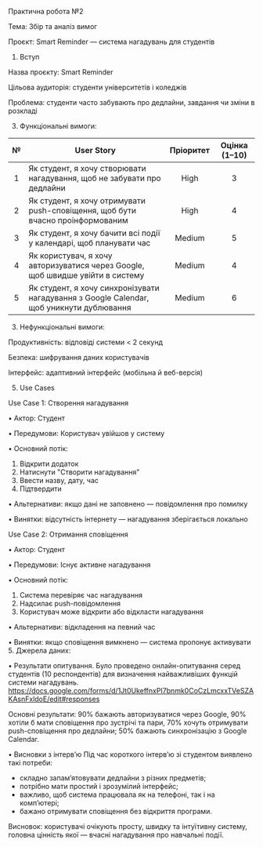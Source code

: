 Практична робота №2

Тема: Збір та аналіз вимог

Проєкт: Smart Reminder — система нагадувань для студентів

1. Вступ

Назва проєкту: Smart Reminder

Цільова аудиторія: студенти університетів і коледжів

Проблема: студенти часто забувають про дедлайни, завдання чи зміни в розкладі

3. Функціональні вимоги:

| № | User Story | Пріоритет | Оцінка (1–10) |
|:-:|-------------|:----------:|:-------------:|
| 1 | Як студент, я хочу створювати нагадування, щоб не забувати про дедлайни | High | 3 |
| 2 | Як студент, я хочу отримувати push-сповіщення, щоб бути вчасно проінформованим | High | 4 |
| 3 | Як студент, я хочу бачити всі події у календарі, щоб планувати час | Medium | 5 |
| 4 | Як користувач, я хочу авторизуватися через Google, щоб швидше увійти в систему | Medium | 4 |
| 5 | Як студент, я хочу синхронізувати нагадування з Google Calendar, щоб уникнути дублювання | Medium | 6 |

3. Нефункціональні вимоги:

Продуктивність: відповіді системи < 2 секунд

Безпека: шифрування даних користувачів

Інтерфейс: адаптивний інтерфейс (мобільна й веб-версія)

5. Use Cases

Use Case 1: Створення нагадування

•	Актор: Студент

•	Передумови: Користувач увійшов у систему

•	Основний потік:
1.	Відкрити додаток
2.	Натиснути "Створити нагадування"
3.	Ввести назву, дату, час
4.	Підтвердити

•	Альтернативи: якщо дані не заповнено — повідомлення про помилку

•	Винятки: відсутність інтернету — нагадування зберігається локально

Use Case 2: Отримання сповіщення

•	Актор: Студент

•	Передумови: Існує активне нагадування

•	Основний потік:
1.	Система перевіряє час нагадування
2.	Надсилає push-повідомлення
3.	Користувач може відкрити або відкласти нагадування

•	Альтернативи: відкладення на певний час

•	Винятки: якщо сповіщення вимкнено — система пропонує активувати
5.	Джерела даних: 

•	Результати опитування. 
Було проведено онлайн-опитування серед студентів (10 респондентів) для визначення найважливіших функцій системи нагадувань.
https://docs.google.com/forms/d/1Jt0UkeffnxPI7bnmk0CoCzLmcxxTVeSZAKAsnFxldoE/edit#responses

   Основні результати:
90% бажають авторизуватися через Google,
90% хотіли б мати сповіщення про зустрічі та пари,
70% хочуть отримувати push-сповіщення про дедлайни;
50% бажають синхронізацію з Google Calendar.

•	Висновки з інтерв’ю 
Під час короткого інтерв’ю зі студентом виявлено такі потреби:
-	складно запам’ятовувати дедлайни з різних предметів;
-	потрібно мати простий і зрозумілий інтерфейс;
-	важливо, щоб система працювала як на телефоні, так і на комп’ютері;
-	бажано отримувати сповіщення без відкриття програми.

Висновок: користувачі очікують просту, швидку та інтуїтивну систему, головна цінність якої — вчасні нагадування про навчальні події.
